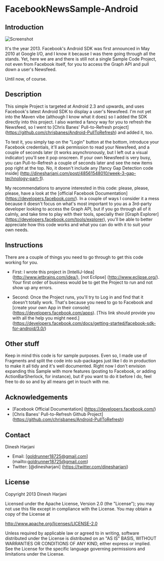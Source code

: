 # FacebookNewsSample-Android

## Introduction

![Screenshot](https://github.com/the7thgoldrunner/facebooknewsfeedsample-android/raw/master/images/facebooknewsfeed-android-holo.png)

It's the year 2013. Facebook's Android SDK was first announced in May 2010 at Google I/O, and I know it because I was there going through all the stands. Yet, here we are and there is still not a single Sample Code Project, not even from Facebook itself, for you to access the Graph API and pull down a user's Newsfeed.

Until now, of course.

## Description

This simple Project is targeted at Android 2.3 and upwards, and uses Facebook's latest Android SDK to display a user's Newsfeed. I'm not yet into the Maven vibe (although I know what it does) so I added the SDK directly into this project. I also wanted a fancy way for you to refresh the Newsfeed, so I went to [Chris Banes' Pull-to-Refresh project] (https://github.com/chrisbanes/Android-PullToRefresh) and added it, too.

To test it, you simply tap on the "Login" button at the bottom, introduce your Facebook credentials, it'll ask permission to read your Newsfeed, and a couple of seconds later (it works asynchronously, but I left out a visual indicator) you'll see it pop onscreen. If your own Newsfeed is very busy, you can Pull-to-Refresh  a couple of seconds later and see the new items pop right at the top. No, it doesn't include any [fancy Gap Detection code inside] (http://dinesharjani.com/post/48561548010/week-3-gap-technology-part-1).

My recommendations to anyone interested in this code: please, please, please, have a look at the [official Facebook Documentation] (https://developers.facebook.com/). In a couple of ways I consider it a mess because it doesn't focus on what's most important to you as a 3rd-party developer looking to access the Graph API, but if you go through all of it calmly, and take time to play with their tools, specially their [Graph Explorer] (https://developers.facebook.com/tools/explorer), you'll be able to better appreciate how this code works and what you can do with it to suit your own needs.

## Instructions

There are a couple of things you need to go through to get this code working for you.

* First: I wrote this project in [IntelliJ-Idea] (http://www.jetbrains.com/idea/), [not Eclipse] (http://www.eclipse.org/). Your first order of business would be to get the Project to run and not show up any errors.

* Second: Once the Project runs, you'll try to Log in and find that it doesn't totally work. That's because you need to go to Facebook and [create your own App in their console] (https://developers.facebook.com/apps). [This link should provide you with all the help you might need.] (https://developers.facebook.com/docs/getting-started/facebook-sdk-for-android/3.0/)

## Other stuff

Keep in mind this code is for sample purposes. Even so, I made use of Fragments and split the code into sub-packages just like I do in production to make it all tidy and it's well documented. Right now I don't envision expanding this Sample with more features (posting to Facebook, or adding ActionBarSherlock, for instance), but if you want to do it before I do, feel free to do so and by all means get in touch with me.

## Acknowledgements

* [Facebook Official Documentation] (https://developers.facebook.com/)
* [Chris Banes' Pull-to-Refresh Github Project] (https://github.com/chrisbanes/Android-PullToRefresh)

## Contact
Dinesh Harjani
* Email: [goldrunner18725@gmail.com] (mailto:goldrunner18725@gmail.com)
* Twitter: [@dinesharjani] (https://twitter.com/dinesharjani)

## License

Copyright 2013 Dinesh Harjani

Licensed under the Apache License, Version 2.0 (the "License");
you may not use this file except in compliance with the License.
You may obtain a copy of the License at

http://www.apache.org/licenses/LICENSE-2.0

Unless required by applicable law or agreed to in writing, software distributed under the License is distributed on an "AS IS" BASIS, WITHOUT WARRANTIES OR CONDITIONS OF ANY KIND, either express or implied.
See the License for the specific language governing permissions and limitations under the License.
